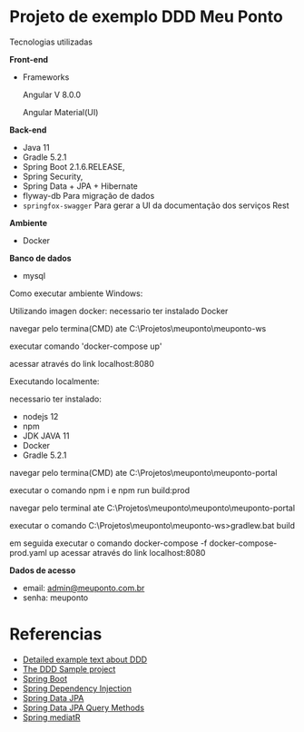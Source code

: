  
# Projeto de exemplo DDD Meu Ponto 

 Tecnologias utilizadas

**Front-end**
- Frameworks
 
  Angular V 8.0.0
  
  Angular Material(UI)

**Back-end**
- Java 11
- Gradle 5.2.1
- Spring Boot 2.1.6.RELEASE,
- Spring Security,
- Spring Data + JPA + Hibernate 
- flyway-db Para migração de dados 
- `springfox-swagger` Para gerar a UI da documentação dos serviços Rest

**Ambiente**
 - Docker

**Banco de dados**
 - mysql

Como executar ambiente Windows:

Utilizando imagen docker:
necessario ter instalado Docker

 navegar pelo termina(CMD) ate  C:\Projetos\meuponto\meuponto-ws
 
 executar comando 'docker-compose up' 
 
 acessar através do link localhost:8080

Executando localmente:

necessario ter instalado:
- nodejs 12
- npm
- JDK JAVA 11
- Docker
- Gradle 5.2.1

navegar pelo termina(CMD) ate  C:\Projetos\meuponto\meuponto-portal

executar o comando npm i e npm run build:prod

navegar pelo terminal ate  C:\Projetos\meuponto\meuponto\meuponto-portal

executar o comando  C:\Projetos\meuponto\meuponto-ws>gradlew.bat build

em seguida executar o comando  docker-compose -f docker-compose-prod.yaml up
 acessar através do link localhost:8080
 
**Dados de acesso**

 - email: admin@meuponto.com.br
 - senha: meuponto
 
# Referencias 
- [Detailed example text about DDD](https://www.mirkosertic.de/blog/2013/04/domain-driven-design-example/)
- [The DDD Sample project](https://github.com/citerus/dddsample-core)
- [Spring Boot](https://spring.io/guides/gs/spring-boot/)
- [Spring Dependency Injection](http://projects.spring.io/spring-framework/)
- [Spring Data JPA](https://spring.io/guides/gs/accessing-data-jpa/)
- [Spring Data JPA Query Methods](http://docs.spring.io/spring-data/jpa/docs/current/reference/html/#jpa.query-methods)
- [Spring mediatR](https://github.com/jkratz55/spring-mediatR)
